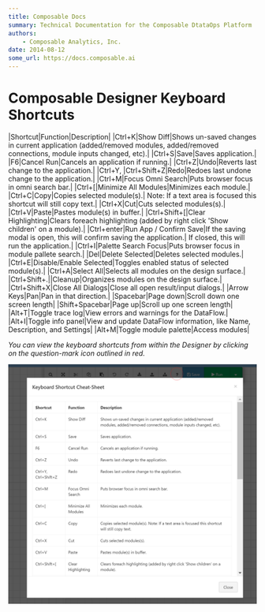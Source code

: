 ```yaml
---
title: Composable Docs
summary: Technical Documentation for the Composable DtataOps Platform
authors:
    - Composable Analytics, Inc.
date: 2014-08-12
some_url: https://docs.composable.ai
---
```


# Composable Designer Keyboard Shortcuts

|Shortcut|Function|Description|
|Ctrl+K|Show Diff|Shows un-saved changes in current application (added/removed modules, added/removed connections, module inputs changed, etc).|
|Ctrl+S|Save|Saves application.|
|F6|Cancel Run|Cancels an application if running.|
|Ctrl+Z|Undo|Reverts last change to the application.|
|Ctrl+Y, |Ctrl+Shift+Z|Redo|Redoes last undone change to the application.|
|Ctrl+M|Focus Omni Search|Puts browser focus in omni search bar.|
|Ctrl+[|Minimize All Modules|Minimizes each module.|
|Ctrl+C|Copy|Copies selected module(s).| Note: If a text area is focused this shortcut will still copy text.|
|Ctrl+X|Cut|Cuts selected modules(s).|
|Ctrl+V|Paste|Pastes module(s) in buffer.|
|Ctrl+Shift+[|Clear Highlighting|Clears foreach highlighting (added by right click 'Show children' on a module).|
|Ctrl+enter|Run App / Confirm Save|If the saving modal is open, this will confirm saving the application.| If closed, this will run the application.|
|Ctrl+I|Palette Search Focus|Puts browser focus in module pallete search.|
|Del|Delete Selected|Deletes selected modules.|
|Ctrl+E|Disable/Enable Selected|Toggles enabled status of selected module(s).|
|Ctrl+A|Select All|Selects all modules on the design surface.|
|Ctrl+Shift+.||Cleanup|Organizes modules on the design surface.|
|Ctrl+Shift+X|Close All Dialogs|Close all open result/input dialogs.|
|Arrow Keys|Pan|Pan in that direction.|
|Spacebar|Page down|Scroll down one screen length|
|Shift+Spacebar|Page up|Scroll up one screen length|
|Alt+T|Toggle trace log|View errors and warnings for the DataFlow.|
|Alt+I|Toggle info panel|View and update DataFlow information, like Name, Description, and Settings|
|Alt+M|Toggle module palette|Access modules|

*You can view the keyboard shortcuts from within the Designer by clicking on the question-mark icon outlined in red.*

![Composable DDesigner Keyboard Shortcuts](../img/03.03.Img_1.png)